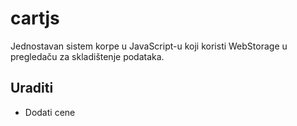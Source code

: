 # cartjs

Jednostavan sistem korpe u JavaScript-u koji koristi WebStorage u pregledaču za skladištenje podataka.

## Uraditi

* Dodati cene
